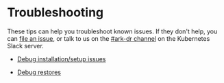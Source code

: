 # Troubleshooting

These tips can help you troubleshoot known issues. If they don't help, you can [file an issue][4], or talk to us on the [#ark-dr channel][25] on the Kubernetes Slack server. 

* [Debug installation/setup issues][2]

* [Debug restores][1]

[1]: debugging-restores.md
[2]: debugging-install.md
[4]: https://github.com/heptio/ark/issues
[25]: https://kubernetes.slack.com/messages/ark-dr
